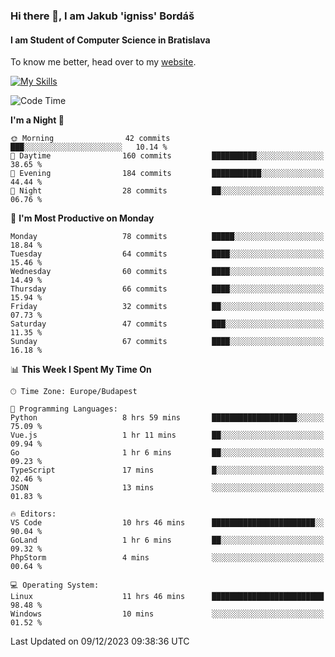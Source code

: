 ### Hi there 👋, I am Jakub 'igniss' Bordáš

#### I am Student of Computer Science in Bratislava
To know me better, head over to my [website](https://bordas.sk).

[![My Skills](https://skillicons.dev/icons?i=js,html,css,figma,svelte,java,kotlin,python,postgresql,typescript,nest,nodejs)](https://bordas.sk)


<!--START_SECTION:waka-->
![Code Time](http://img.shields.io/badge/Code%20Time-1%2C305%20hrs%202%20mins-blue)

**I'm a Night 🦉** 

```text
🌞 Morning                42 commits          ███░░░░░░░░░░░░░░░░░░░░░░   10.14 % 
🌆 Daytime                160 commits         ██████████░░░░░░░░░░░░░░░   38.65 % 
🌃 Evening                184 commits         ███████████░░░░░░░░░░░░░░   44.44 % 
🌙 Night                  28 commits          ██░░░░░░░░░░░░░░░░░░░░░░░   06.76 % 
```
📅 **I'm Most Productive on Monday** 

```text
Monday                   78 commits          █████░░░░░░░░░░░░░░░░░░░░   18.84 % 
Tuesday                  64 commits          ████░░░░░░░░░░░░░░░░░░░░░   15.46 % 
Wednesday                60 commits          ████░░░░░░░░░░░░░░░░░░░░░   14.49 % 
Thursday                 66 commits          ████░░░░░░░░░░░░░░░░░░░░░   15.94 % 
Friday                   32 commits          ██░░░░░░░░░░░░░░░░░░░░░░░   07.73 % 
Saturday                 47 commits          ███░░░░░░░░░░░░░░░░░░░░░░   11.35 % 
Sunday                   67 commits          ████░░░░░░░░░░░░░░░░░░░░░   16.18 % 
```


📊 **This Week I Spent My Time On** 

```text
🕑︎ Time Zone: Europe/Budapest

💬 Programming Languages: 
Python                   8 hrs 59 mins       ███████████████████░░░░░░   75.09 % 
Vue.js                   1 hr 11 mins        ██░░░░░░░░░░░░░░░░░░░░░░░   09.94 % 
Go                       1 hr 6 mins         ██░░░░░░░░░░░░░░░░░░░░░░░   09.23 % 
TypeScript               17 mins             █░░░░░░░░░░░░░░░░░░░░░░░░   02.46 % 
JSON                     13 mins             ░░░░░░░░░░░░░░░░░░░░░░░░░   01.83 % 

🔥 Editors: 
VS Code                  10 hrs 46 mins      ███████████████████████░░   90.04 % 
GoLand                   1 hr 6 mins         ██░░░░░░░░░░░░░░░░░░░░░░░   09.32 % 
PhpStorm                 4 mins              ░░░░░░░░░░░░░░░░░░░░░░░░░   00.64 % 

💻 Operating System: 
Linux                    11 hrs 46 mins      █████████████████████████   98.48 % 
Windows                  10 mins             ░░░░░░░░░░░░░░░░░░░░░░░░░   01.52 % 
```


 Last Updated on 09/12/2023 09:38:36 UTC
<!--END_SECTION:waka-->
